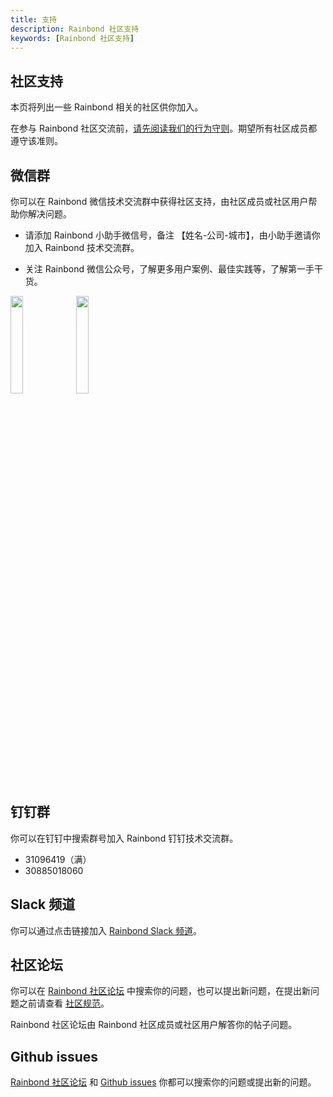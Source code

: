 ```yaml
---
title: 支持
description: Rainbond 社区支持
keywords: [Rainbond 社区支持]
---
```


## 社区支持

本页将列出一些 Rainbond 相关的社区供你加入。

在参与 Rainbond 社区交流前，[请先阅读我们的行为守则](https://github.com/goodrain/rainbond/blob/main/CODE_OF_CONDUCT.md)。期望所有社区成员都遵守该准则。

## 微信群

你可以在 Rainbond 微信技术交流群中获得社区支持，由社区成员或社区用户帮助你解决问题。

* 请添加 Rainbond 小助手微信号，备注 【姓名-公司-城市】，由小助手邀请你加入 Rainbond 技术交流群。

* 关注 Rainbond 微信公众号，了解更多用户案例、最佳实践等，了解第一手干货。

<div>
  <img src="/wechat/wechat.png" width="20%"/>
  <img src="/wechat/wechat-public.jpg" width="20%"/>
</div>

## 钉钉群

你可以在钉钉中搜索群号加入 Rainbond 钉钉技术交流群。

* 31096419（满）
* 30885018060

## Slack 频道

你可以通过点击链接加入 [Rainbond Slack 频道](https://join.slack.com/t/rainbond-slack/shared_invite/zt-1ft4g75pg-KJ0h_IAtvG9DMgeE_BNjZQ)。

## 社区论坛

你可以在 [Rainbond 社区论坛](https://t.goodrain.com/) 中搜索你的问题，也可以提出新问题，在提出新问题之前请查看 [社区规范](https://t.goodrain.com/d/2-rainbond)。

Rainbond 社区论坛由 Rainbond 社区成员或社区用户解答你的帖子问题。

## Github issues

[Rainbond 社区论坛](https://t.goodrain.com/) 和 [Github issues](https://github.com/goodrain/rainbond/issues) 你都可以搜索你的问题或提出新的问题。



